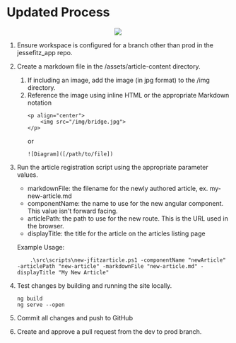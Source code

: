 # Updated Process

<p align="center">
    <img src="/img/process.jpg">
</p>

1. Ensure workspace is configured for a branch other than prod in the jessefitz_app repo.
2. Create a markdown file in the /assets/article-content directory. 
   1. If including an image, add the image (in jpg format) to the /img directory.
   2. Reference the image using inline HTML or the appropriate  Markdown notation
        ```
        <p align="center">
            <img src="/img/bridge.jpg">
        </p>
        ```
        or
        ```
        ![Diagram]([/path/to/file])
        ```
3. Run the article registration script using the appropriate parameter values.
     - markdownFile: the filename for the newly authored article, ex. my-new-article.md
     - componentName: the name to use for the new angular component.  This value isn't forward facing.
     - articlePath: the path to use for the new route.  This is the URL used in the browser.
     - displayTitle: the title for the article on the articles listing page
  
    Example Usage:
    ```
        .\src\scripts\new-jfitzarticle.ps1 -componentName "newArticle" -articlePath "new-article" -markdownFile "new-article.md" -displayTitle "My New Article"
    ```
4. Test changes by building and running the site locally.
   ```
   ng build
   ng serve --open
   ```
5. Commit all changes and push to GitHub
6. Create and approve a pull request from the dev to prod branch.